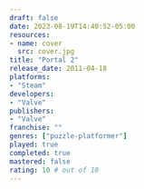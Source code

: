 ```yaml
---
draft: false
date: 2023-08-19T14:40:52-05:00
resources:
- name: cover
  src: cover.jpg
title: "Portal 2"
release_date: 2011-04-18
platforms:
- "Steam"
developers: 
- "Valve"
publishers:
- "Valve"
franchise: ""
genres: ["puzzle-platformer"]
played: true
completed: true
mastered: false
rating: 10 # out of 10
---
```


